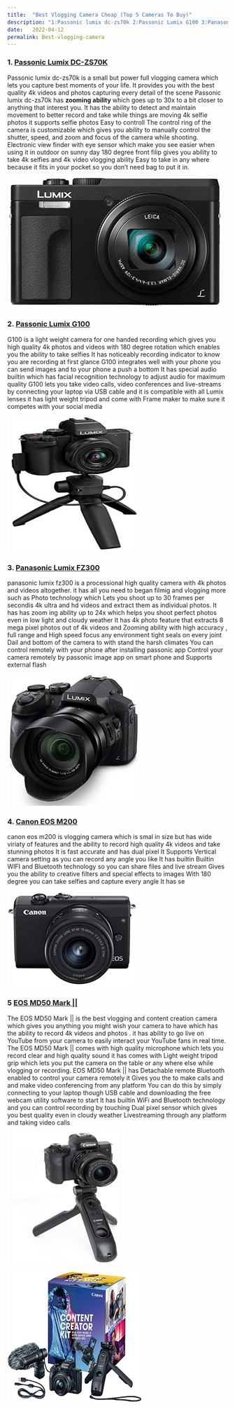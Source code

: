 ```yaml
---
title:  "Best Vlogging Camera Cheap (Top 5 Cameras To Buy)"
description: "1:Passonic lumix dc-zs70k 2:Passonic Lumix G100 3:Panasonic Lumix FZ300 4:Canon EOS M200 5:EOS MD50 Mark ||"
date:   2022-04-12
permalink: Best-vlogging-camera
---
```



   
### 1. <a href="https://amzn.to/3M6McPT">Passonic Lumix DC-ZS70K </a>

Passonic lumix dc-zs70k is a small but power full vlogging camera which lets you capture best moments of your life. 
It provides you with the best quality 4k videos and photos capturing every detail of the scene
Passonic lumix dc-zs70k has 
<strong>zooming ability </strong>which goes up to 30x to a bit closer to anything that interest you. 
It has the ability to detect and maintain movement to better record and take while things are moving
4k selfie photos it supports selfie photos
Easy to controll The control ring of the camera is customizable which gives you ability to manually control the shutter, speed, and zoom and focus of the camera while shooting.
Electronic view finder with eye sensor which make you see easier when using it in outdoor on sunny day
180 degree front filip gives you ability to take 4k selfies and 4k video vlogging ability 
Easy to take in any where because it fits in your pocket so you don’t need bag to put it in.
  
<div>

<a href="https://amzn.to/3M6McPT">

<img src="public/LUMIX DC1.jpg" alt=" Passonic lumix dc-zs70k camera">
 
 </a>
 
</div>



### 2. <a href="https://amzn.to/37I1P16">Passonic Lumix G100</a>

G100 is a light weight camera for one handed recording which gives you high quality 4k photos and videos with 180 degree rotation which enables you the ability to take selfies 
It has noticeably recording indicator to know you are recording at first glance
G100 integrates well with your phone you can send images and to your phone a push a bottom 
It has special audio builtin which has facial recognition technology to adjust audio for maximum quality
G100 lets you take video calls, video conferences and live-streams by connecting your laptop via USB cable and it is compatible with all Lumix lenses
it has light weight tripod and come with Frame maker to make sure it competes with your social media 

<div>

<a href="https://amzn.to/37I1P16">

<img src="public/LUMIX G100 1.jpg" width="300" height="310" alt=" Passonic lumix dc-zs70k camera" ></a>



</div>


### 3. <a href="https://amzn.to/3KElfCx"> Panasonic Lumix FZ300 </a>

panasonic lumix fz300 is a processional high quality camera with 4k photos and videos altogether.  it has all you need to began filmig and vlogging more such as
Photo technology which Lets you shoot up to 30 frames per secondis 4k ultra and hd videos and extract them as individual photos.
It has has zoom ing ability up to 24x which helps you shoot perfect photos even in low light and cloudy weather
It has 4k photo feature that extracts 8 mega pixel photos out of 4k videos and 
Zooming ability with high accuracy , full range and High speed focus any environment
tight seals on every joint Dail and bottom of the camera to with stand the harsh climates
You can control remotely with your phone after installing passonic app 
Control your camera remotely by passonic image app on smart phone and  Supports external flash
 
 
 <div>

<a href="https://amzn.to/3KElfCx">

<img src="public/LUMIX FZ300.jpg" width="300" height="300" alt=" Panasonic LUMIX FZ300 camera" ></a>



</div>



### 4. <a href="https://amzn.to/3uD4get"> Canon EOS M200 </a>

 canon eos m200 is vlogging camera which is smal in size but has wide viriaty of features and the ability to record high quality 4k videos and take stunning photos
It is fast accurate and has dual pixel
It Supports Vertical camera setting as you can record any angle you like
It has builtin Builtin WIFI and Bluetooth technology so you can share files and live stream 
Gives you the ability to creative filters and special effects to images
With 180 degree you can take selfies and capture every angle
It has se

<div>

<a href="https://amzn.to/3uD4get">

<img src="public/Canon EOS M200.jpg" alt=" Canon EOS M200 camera" ></a>



</div>
   

### 5 <a href="https://amzn.to/3KBdBcg">EOS MD50 Mark || </a>

The EOS MD50 Mark || is the best vlogging and content creation camera which gives you anything you might wish your camera to have which has the ability to record 4k videos and photos . 
it has ability to go live on YouTube from your camera to easily interact your YouTube fans in real time. 
The EOS MD50 Mark || comes with high quality microphone which lets you record clear and high quality sound
it has comes with Light weight tripod grip which lets you put the camera on the table or any where else while vlogging or recording. 
EOS MD50 Mark || has Detachable remote Bluetooth enabled to control your camera remotely
it Gives you the to make calls and and make video conferencing from any platform You can do this by simply connecting  to your laptop though USB cable and downloading the free webcam utility software to start 
It has builtin WiFi and Bluetooth technology and you can control recording by touching 
Dual pixel sensor which gives you best quality even in cloudy weather
Livestreaming through any platform and taking video calls 


<div>
 

<a href="https://amzn.to/3KBdBcg">

<img src="public/Mark2.jpg" width="255" height="300" alt="EOS MD50 Mark 2 camera" >


<img src="public/Mark2box.jpg" width="307" height="300" alt="EOS MD50 Mark 2 camera box" ></a>

  </div>
